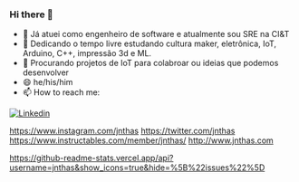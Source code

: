 ### Hi there 👋


- 🔭 Já atuei como engenheiro de software e atualmente sou SRE na CI&T
- 🌱 Dedicando o tempo livre estudando cultura maker, eletrônica, IoT, Arduino, C++, impressão 3d e ML.
- 👯 Procurando projetos de IoT para colabroar ou ideias que podemos desenvolver 
- 😄 he/his/him
- 📫 How to reach me: 


[![Linkedin](https://img.shields.io/badge/-LINKEDIN-0077B5?style=for-the-badge&logo=linkedin&logoColor=white)](https://www.linkedin.com/in/jnthas)


https://www.instagram.com/jnthas
https://twitter.com/jnthas
https://www.instructables.com/member/jnthas/
http://www.jnthas.com



https://github-readme-stats.vercel.app/api?username=jnthas&show_icons=true&hide=%5B%22issues%22%5D

<!--
**jnthas/jnthas** is a ✨ _special_ ✨ repository because its `README.md` (this file) appears on your GitHub profile.

Here are some ideas to get you started:

- 🔭 I’m currently working on ...
- 🌱 I’m currently learning ...
- 👯 I’m looking to collaborate on ...
- 🤔 I’m looking for help with ...
- 💬 Ask me about ...
- 📫 How to reach me: ...
- 😄 Pronouns: ...
- ⚡ Fun fact: ...
-->
